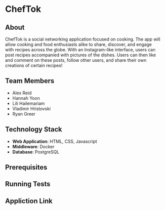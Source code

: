 # ChefTok

## About 
ChefTok is a social networking application focused on cooking. The app will allow cooking and food enthusiasts alike to share, discover, and engage with recipes across the globe. With an Instagram-like interface, users can post recipes accompanied with pictures of the dishes. Users can then like and comment on these posts, follow other users, and share their own creations of certain recipes!

## Team Members
- Alex Reid
- Hannah Yoon
- Lili Hailemariam
- Vladimir Hristovski
- Ryan Greer

## Technology Stack 
- **Web Application**: HTML, CSS, Javascript
- **Middleware**: Docker 
- **Database**: PostgreSQL

## Prerequisites

## Running Tests 

## Appliction Link 
